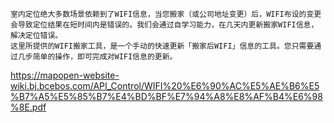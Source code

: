     室内定位绝大多数场景依赖到了WIFI信息，当您搬家（或公司地址变更）后，WIFI布设的变更会导致定位结果在短时间内是错误的。我们会通过自学习能力，在几天内更新搬家WIFI信息，解决定位错误。
    这里所提供的WIFI搬家工具，是一个手动的快速更新「搬家后WIFI」信息的工具。您只需要通过几步简单的操作，即可完成对WIFI信息的更新。

    
https://mapopen-website-wiki.bj.bcebos.com/API_Control/WIFI%20%E6%90%AC%E5%AE%B6%E5%B7%A5%E5%85%B7%E4%BD%BF%E7%94%A8%E8%AF%B4%E6%98%8E.pdf